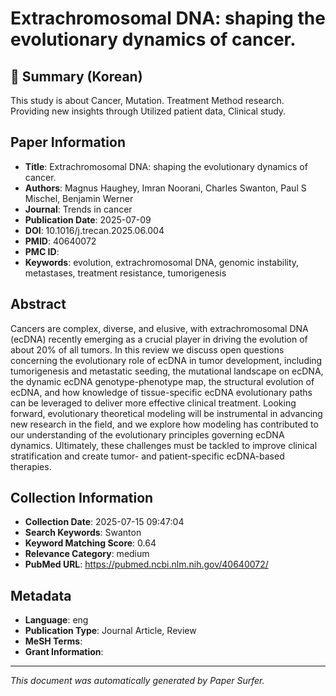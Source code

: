 # Extrachromosomal DNA: shaping the evolutionary dynamics of cancer.

## 📝 Summary (Korean)
This study is about Cancer, Mutation. Treatment Method research. Providing new insights through Utilized patient data, Clinical study.

## Paper Information
- **Title**: Extrachromosomal DNA: shaping the evolutionary dynamics of cancer.
- **Authors**: Magnus Haughey, Imran Noorani, Charles Swanton, Paul S Mischel, Benjamin Werner
- **Journal**: Trends in cancer
- **Publication Date**: 2025-07-09
- **DOI**: 10.1016/j.trecan.2025.06.004
- **PMID**: 40640072
- **PMC ID**: 
- **Keywords**: evolution, extrachromosomal DNA, genomic instability, metastases, treatment resistance, tumorigenesis

## Abstract
Cancers are complex, diverse, and elusive, with extrachromosomal DNA (ecDNA) recently emerging as a crucial player in driving the evolution of about 20% of all tumors. In this review we discuss open questions concerning the evolutionary role of ecDNA in tumor development, including tumorigenesis and metastatic seeding, the mutational landscape on ecDNA, the dynamic ecDNA genotype-phenotype map, the structural evolution of ecDNA, and how knowledge of tissue-specific ecDNA evolutionary paths can be leveraged to deliver more effective clinical treatment. Looking forward, evolutionary theoretical modeling will be instrumental in advancing new research in the field, and we explore how modeling has contributed to our understanding of the evolutionary principles governing ecDNA dynamics. Ultimately, these challenges must be tackled to improve clinical stratification and create tumor- and patient-specific ecDNA-based therapies.

## Collection Information
- **Collection Date**: 2025-07-15 09:47:04
- **Search Keywords**: Swanton
- **Keyword Matching Score**: 0.64
- **Relevance Category**: medium
- **PubMed URL**: https://pubmed.ncbi.nlm.nih.gov/40640072/

## Metadata
- **Language**: eng
- **Publication Type**: Journal Article, Review
- **MeSH Terms**: 
- **Grant Information**: 

---
*This document was automatically generated by Paper Surfer.*
